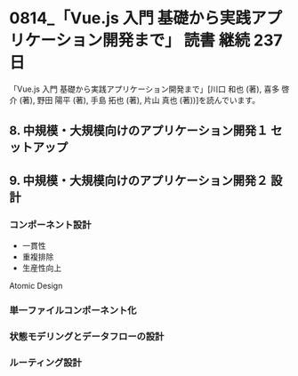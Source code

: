 # 0814\_「Vue.js 入門 基礎から実践アプリケーション開発まで」 読書 継続 237 日

「Vue.js 入門 基礎から実践アプリケーション開発まで」[川口 和也 (著), 喜多 啓介 (著), 野田 陽平 (著), 手島 拓也 (著), 片山 真也 (著))]を読んでいます。

## 8. 中規模・大規模向けのアプリケーション開発１ セットアップ

## 9. 中規模・大規模向けのアプリケーション開発２ 設計

### コンポーネント設計

- 一貫性
- 重複排除
- 生産性向上

Atomic Design

### 単一ファイルコンポーネント化

### 状態モデリングとデータフローの設計

### ルーティング設計
